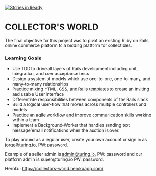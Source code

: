 [![Stories in Ready](https://badge.waffle.io/michael-reeves/redrum_nursery.png?label=ready&title=Ready)](https://waffle.io/michael-reeves/redrum_nursery)
# COLLECTOR'S WORLD

The final objective for this project was to pivot an existing Ruby on Rails online commerce platform  to a bidding platform for collectibles. 

### Learning Goals

* Use TDD to drive all layers of Rails development including unit, integration, and user acceptance tests
* Design a system of models which use one-to-one, one-to-many, and many-to-many relationships
* Practice mixing HTML, CSS, and Rails templates to create an inviting and usable User Interface
* Differentiate responsibilities between components of the Rails stack
* Build a logical user-flow that moves across multiple controllers and models
* Practice an agile workflow and improve communication skills working within a team
* Implement a Background-Worker that handles sending text message/email notifications when the auction is over. 

To play around as a regular user, create your own account or sign in as jorge@turing.io, PW: password.

Example of a seller admin is admin@turing.io, PW: password and our platform admin is super@turing.io PW: password.

Heroku: https://collectors-world.herokuapp.com/
